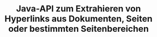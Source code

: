 ---
############################# Static ############################
layout: "auto-gen-gist"
draft: false
path: "de/parser/java/extract/md/"
otherformats: DOC DOT DOCX DOCM DOTX DOTM TXT ODT OTT RTF PDF XHTML MHTML MD EPUB FB2 CHM XLS XLT XLSX XLSM XLSB XLTX XLTM ODS CSV OTS XLA XLAM PPT PPTX  PPS POT PPSX PPTM POTX PPSM ODP OTP PST OST EML EMLX MSG ONE 

############################# Head ############################
head_title: "Extrahieren von Hyperlinks aus Dokumenten, Seiten oder Seitenbereichen über die Java-API"
head_description: "GroupDocs.Parser Java API ermöglicht Entwicklern das Extrahieren von Hyperlinks aus Dokumenten, Dokumentseiten oder bestimmten Seitenbereichen von Excel, PowerPoint, PDF, Outlook und mehr."

############################# Header ############################
title: "Java-API zum Extrahieren von Hyperlinks aus Dokumenten, Seiten oder bestimmten Seitenbereichen"
description: "GroupDocs.Parser Java API erleichtert Entwicklern die Arbeit, indem es ihnen ermöglicht, Hyperlinks aus Dokumenten, Dokumentseiten oder bestimmten Seitenbereichen von PDF, DOCX, PPTX, EML, MSG, XLS, XLSX, CSV, RTF, EPUB und vielen mehr zu extrahieren."

######################### Download Button #######################
button:
    enable: true

############################# About ############################
about:
    enable: true
    title: "Wie führe ich eine Hyperlink-Extraktion aus verschiedenen Dokumenten über Java durch?"
    content: |
       Auf dieser Webseite wird erklärt, wie Sie Hyperlinks aus verschiedenen Dokumenttypen, Dokumentseiten oder einem bestimmten Bereich einer Seite mit nur wenigen Zeilen Java-Code parsen und extrahieren. Hyperlinks können sehr nützlich sein, um zwischen Seiten oder Websites zu navigieren, und können auf ein ganzes Dokument oder auf einen bestimmten Teil innerhalb eines Dokuments, Grafiken, Sounds, E-Mail-Adressen und mehr verweisen. GroupDocs.Parser für Java ist eine sehr leistungsfähige API, die es Softwareentwicklern ermöglicht, Dokumente zu parsen und Text sowie Metadaten aus verschiedenen populären Dokumenten in ihren eigenen Java-Anwendungen zu extrahieren. Es enthält mehrere erweiterte Funktionen zum Extrahieren von Text und Hyperlinks aus verschiedenen Dokumententypen wie PDF, E-Mails, E-Books, Microsoft Office-Formaten: Word (DOC, DOCX), PowerPoint (PPT, PPTX), Excel (XLS, XLSX), LibreOffice-Formate und viele mehr.

############################# content ############################
steps:
    enable: true
    block:
    - title_left: "So extrahieren Sie Hyperlinks aus MD-Dokumenten"
      content_left: |
       GroupDocs.Parser Java enthält Funktionen zum Extrahieren von Hyperlinks aus MD-Dokumenten. Das folgende Java-Codebeispiel zeigt, wie Hyperlinks aus dem MD-Dokument extrahiert werden können.

      title_right: "Extrahieren Sie Hyperlinks über Java"
      content_right: |
        * Erstellen Sie eine Instanz von [Parser](https://apireference.groupdocs.com/parser/java/com.groupdocs.parser/Parser)
        * Überprüfen Sie, ob das Dokument die Hyperlink-Extraktion unterstützt
        * Hyperlinks aus dem Dokument extrahieren
        * Rufen Sie die Methode [GetHyperlinks](https://apireference.groupdocs.com/parser/java/com.groupdocs.parser/Parser#getHyperlinks()) auf, um alle Hyperlinks aus dem gesamten Dokument zu extrahieren.
        * Über Hyperlinks iterieren und die Hyperlink-URL drucken

      gisthash: "036de701f5f17a02dd2353ee547afd5b"
      gistfile: "extract_hyperlinks_form_documents.java"

    - title_left: "So extrahieren Sie Hyperlinks von der MD-Dokumentenseite"
      content_left: |
       GroupDocs.Parser .NET ermöglicht es Softwareentwicklern, mit ein paar Codezeilen Hyperlinks aus MD-Dokumenten zu extrahieren. Der folgende C# .NET-Code zeigt die Extraktion von Hyperlinks innerhalb eines MD-Dokuments. 

      title_right: "Extrahieren Sie Hyperlinks über Java"
      content_right: |
        * Erstellen Sie eine Instanz von [Parser](https://apireference.groupdocs.com/parser/java/com.groupdocs.parser/Parser) 
        * Überprüfen Sie, ob das Dokument die Hyperlink-Extraktion unterstützt
        * Rufen Sie Dokumentinformationen ab, indem Sie die Methode [getDocumentInfo](https://apireference.groupdocs.com/parser/java/com.groupdocs.parser/Parser#getDocumentInfo()) aufrufen.
        * Iterieren Sie über Seiten und drucken Sie eine Seitenzahl
        * Hyperlinks aus dem Dokument extrahieren
        * Rufen Sie die Methode [GetHyperlinks](https://apireference.groupdocs.com/parser/java/com.groupdocs.parser/Parser#getHyperlinks()) auf, um alle Hyperlinks aus dem gesamten Dokument zu extrahieren.
        * Über Hyperlinks iterieren und die Hyperlink-URL drucken
     
      gisthash: "bcca6319f2287edb7295443c1def46ee"
      gistfile: "extract_hyperlinks_form_documents_page.java"
      
    - title_left: "Extrahieren Sie Hyperlinks aus dem Seitenbereich für MD-Dokumente"
      content_left: |
       Die GroupDocs.Parser-Java-API bietet vollständige Unterstützung zum einfachen Extrahieren von Hyperlinks aus der Seite des MD-Dokuments. Der folgende Java-Code zeigt, wie Programmierer Hyperlinks aus einem MD-Dokumentseitenbereich in ihren eigenen Java-Anwendungen extrahieren können.

      title_right: "Wie extrahiere ich Hyperlinks mit Java?"
      content_right: |
        * Erstellen Sie eine Instanz von [Parser](https://apireference.groupdocs.com/parser/java/com.groupdocs.parser/Parser) 
        * Überprüfen Sie das Dokument auf Unterstützung für die Hyperlink-Extraktion
        * Erstellen Sie die Optionen, die für die Hyperlink-Extraktion verwendet werden
        * Rufen Sie die Methode [GetHyperlinks](https://apireference.groupdocs.com/parser/java/com.groupdocs.parser/Parser#getHyperlinks()) auf, um alle Hyperlinks aus dem gesamten Dokument zu extrahieren.
        * Über Hyperlinks iterieren und die Hyperlink-URL drucken
     
      gisthash: "4aefff1fcc6733c0fc12b736d7e36711"
      gistfile: "hyperlinks_extraction_from_document_page_area.java"

    - title_left: "System Anforderungen"
      content_left: |
        GroupDocs.Parser für Java wird auf allen wichtigen Plattformen und Betriebssystemen unterstützt. Es kann Dokumente in Microsoft Word, Excel, PowerPoint, Outlook, OpenOffice und über 50 anderen Formaten erstellen. Um einen vollständigen Leitfaden zu den Systemanforderungen zu erhalten, besuchen Sie bitte die Systemanforderungen, bevor Sie den folgenden Code ausführen. Stellen Sie bitte sicher, dass die folgenden Voraussetzungen auf Ihrem System installiert sind:
        * Betriebssysteme: Microsoft Windows, Linux, MacOS
        * Unterstützung für Java-Versionen: J2SE 7.0 (1.7), J2SE 8.0 (1.8) oder höher
        * Holen Sie sich die neueste Version der GroupDocs.Assembly-Java-APIs von GroupDocs [Repository](https://repository.groupdocs.com/webapp/#/artifacts/browse/tree/General/repo/com/groupdocs/groupdocs-parser)
        
      title_right: "Warum GroupDocs.Assembly verwenden"
      content_right: |
        * Extrahieren Sie einen einfachen Text aus einem der unterstützten Dokumente.
        * Unterstützung zum Extrahieren von Inhaltsverzeichnissen
        * Extrahieren Sie formatierten Text, Metadaten, Bilder, Container und Anhänge.
        * Dokumente parsen über benutzerdefinierte Vorlagen.
        * Suchen Sie Text mit Schlüsselwörtern oder regulären Ausdrücken.
        * Unterstützung für die Extraktion von strukturiertem Text
        * Inhaltsverzeichnis für einige unterstützte Dokumentformate extrahieren.
        * Analysieren Sie Formulardaten aus PDF-Dokumenten.

demos:
    enable: true
        

more_formats:
    enable: true


back_to_top:
    enable: true
---